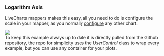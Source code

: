 ﻿<h3 class="important-tittle">Logarithm Axis</h3>

<p>
    LiveCharts mappers makes this easy, all you need to do is configure the scale in your mapper,
    as you normally <a href="/App/examples/v1/wpf/Types%20and%20Configuration">configure</a> any other chart.
</p>

<div class="text-center">
    <img src="/App/Examples/v1/Logarithmic Scale/Images/log.png"/>
</div>

<div class="doc-alert">
    To keep this example always up to date it is directly pulled from the Github repository, the
    repo for simplicity uses the <i>UserControl</i> class to wrap every example, but you can use any
    container for your plots.
</div>

```{wpf,!https://raw.githubusercontent.com/beto-rodriguez/Live-Charts/master/Examples/Wpf/CartesianChart/LogarithmScale/LogarithmScaleExample.xaml.cs}

```

```{wpf,!https://raw.githubusercontent.com/beto-rodriguez/Live-Charts/master/Examples/Wpf/CartesianChart/LogarithmScale/LogarithmScaleExample.xaml}

```

```{wf,!https://raw.githubusercontent.com/beto-rodriguez/Live-Charts/master/Examples/WinForms/Cartesian/LogarithmScale/LogarithmSacale.cs}

```

